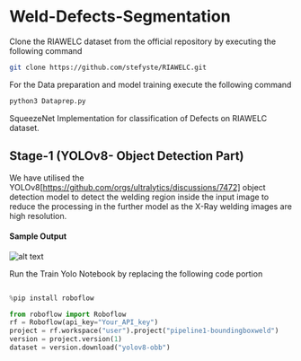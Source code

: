 # Weld-Defects-Segmentation
Clone the RIAWELC dataset from the official repository by executing the following command 
```bash
git clone https://github.com/stefyste/RIAWELC.git
```

For the Data preparation and model training execute the following command

```bash
python3 Dataprep.py
```

SqueezeNet Implementation for classification of Defects on RIAWELC dataset.

## Stage-1 (YOLOv8- Object Detection Part)

We have utilised the YOLOv8[https://github.com/orgs/ultralytics/discussions/7472] object detection model to detect the welding region inside the input image to reduce the processing in the further model as the X-Ray welding images are high resolution.

#### Sample Output
![alt text]([https://github.com/[username]/[reponame]/blob/[branch]/image.jpg?raw=true](https://github.com/Rishabh-S1899/Weld-Defects-Segmentation/blob/4f0aa6d3ca73f377a96d6356f378088d3b476734/Initial_Results/val_batch1_pred.jpg))

Run the Train Yolo Notebook by replacing the following code portion 

```python

%pip install roboflow

from roboflow import Roboflow
rf = Roboflow(api_key="Your_API_key")
project = rf.workspace("user").project("pipeline1-boundingboxweld")
version = project.version(1)
dataset = version.download("yolov8-obb")
````
